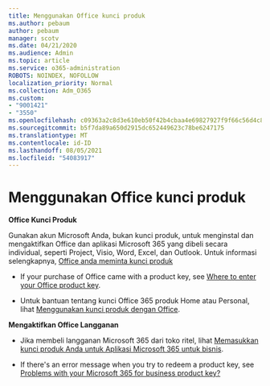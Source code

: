 ```yaml
---
title: Menggunakan Office kunci produk
ms.author: pebaum
author: pebaum
manager: scotv
ms.date: 04/21/2020
ms.audience: Admin
ms.topic: article
ms.service: o365-administration
ROBOTS: NOINDEX, NOFOLLOW
localization_priority: Normal
ms.collection: Adm_O365
ms.custom:
- "9001421"
- "3550"
ms.openlocfilehash: c09363a2c8d3e610eb50f42b4cbaa4e69827927f9f66c56d4c88b7ede3d85126
ms.sourcegitcommit: b5f7da89a650d2915dc652449623c78be6247175
ms.translationtype: MT
ms.contentlocale: id-ID
ms.lasthandoff: 08/05/2021
ms.locfileid: "54083917"
---
```

# <a name="using-office-product-keys"></a>Menggunakan Office kunci produk

**Office Kunci Produk**

Gunakan akun Microsoft Anda, bukan kunci produk, untuk menginstal dan mengaktifkan Office dan aplikasi Microsoft 365 yang dibeli secara individual, seperti Project, Visio, Word, Excel, dan Outlook. Untuk informasi selengkapnya, [Office anda meminta kunci produk](https://support.office.com/article/12a5763a-d45c-4685-8c95-a44500213759?ui=en-US&rs=en-US&ad=US#bkmk_promptforpkey)

- If your purchase of Office came with a product key, see [Where to enter your Office product key](https://support.office.com/article/Where-to-enter-your-Office-product-key-0a82e5ae-739e-4b92-a6f4-2ec780c185db).

- Untuk bantuan tentang kunci Office 365 produk Home atau Personal, lihat [Menggunakan kunci produk dengan Office](https://support.office.com/article/using-product-keys-with-office-12a5763a-d45c-4685-8c95-a44500213759).

**Mengaktifkan Office Langganan** 

- Jika membeli langganan Microsoft 365 dari toko ritel, lihat [Memasukkan kunci produk Anda untuk Aplikasi Microsoft 365 untuk bisnis](https://docs.microsoft.com/microsoft-365/commerce/enter-your-product-key).

- If there's an error message when you try to redeem a product key, see [Problems with your Microsoft 365 for business product key?](https://docs.microsoft.com/microsoft-365/commerce/product-key-errors-and-solutions)
